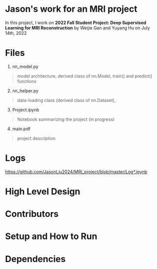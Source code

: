 # Jason's work for an MRI project
In this project, I work on **2022 Fall Student Project: Deep Supervised Learning for MRI Reconstruction** by Weijie Gan and Yuyang Hu on July 14th, 2022

# Files
1. nn_model.py
>model architecture, derived class of nn.Model,
>train() and predict() functions
2. nn_helper.py
>data-loading class (derived class of nn.Dataset), 
3. Project.ipynb
>Notebook summarizing the project (in progress)
4. main.pdf
>project description
# Logs
https://github.com/JasonLiu2024/MRI_project/blob/master/Log*.ipynb


# High Level Design
# Contributors
# Setup and How to Run
# Dependencies

